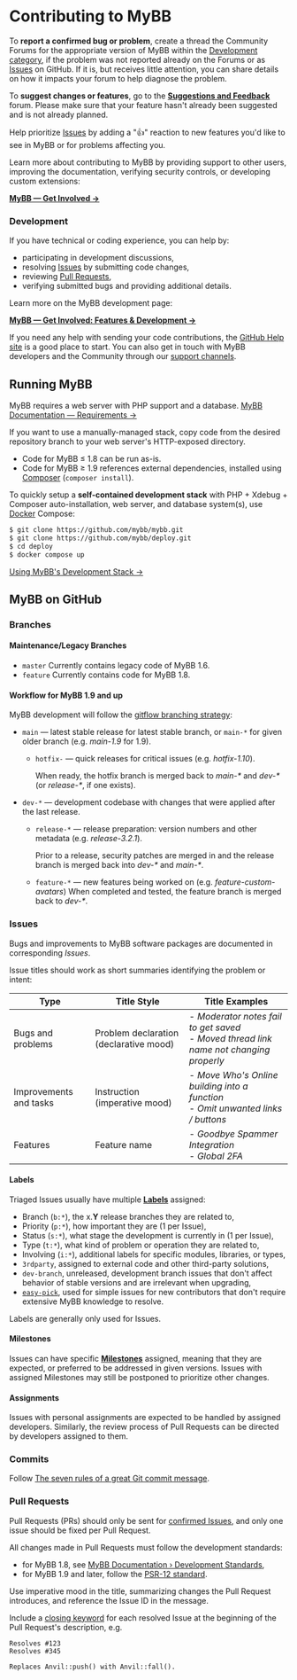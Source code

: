 # Contributing to MyBB

To **report a confirmed bug or problem**, create a thread the Community Forums for the appropriate version of MyBB within the [Development category](http://community.mybb.com/forum-161.html), if the problem was not reported already on the Forums or as [Issues](https://github.com/mybb/mybb/issues) on GitHub. If it is, but receives little attention, you can share details on how it impacts your forum to help diagnose the problem.

To **suggest changes or features**, go to the [**Suggestions and Feedback**](https://community.mybb.com/forum-199.html) forum. Please make sure that your feature hasn't already been suggested and is not already planned.

Help prioritize [Issues](https://github.com/mybb/mybb/issues) by adding a "👍" reaction to new features you'd like to see in MyBB or for problems affecting you.

Learn more about contributing to MyBB by providing support to other users, improving the documentation, verifying security controls, or developing custom extensions:

[**MyBB &mdash; Get Involved &rarr;**](https://mybb.com/get-involved/)

### Development
If you have technical or coding experience, you can help by:
 - participating in development discussions,
 - resolving [Issues](https://github.com/mybb/mybb/issues) by submitting code changes,
 - reviewing [Pull Requests](https://github.com/mybb/mybb/pulls),
 - verifying submitted bugs and providing additional details.

Learn more on the MyBB development page:

[**MyBB &mdash; Get Involved: Features & Development &rarr;**](https://mybb.com/get-involved/development/)

If you need any help with sending your code contributions, the [GitHub Help site](https://docs.github.com/en/github) is a good place to start. You can also get in touch with MyBB developers and the Community through our [support channels](https://mybb.com/support/).

## Running MyBB

MyBB requires a web server with PHP support and a database. [MyBB Documentation &mdash; Requirements &rarr;](https://docs.mybb.com/1.8/install/requirements/)

If you want to use a manually-managed stack, copy code from the desired repository branch to your web server's HTTP-exposed directory.
- Code for MyBB &le; 1.8 can be run as-is.
- Code for MyBB &ge; 1.9 references external dependencies, installed using [Composer](https://getcomposer.org/) (`composer install`).

To quickly setup a **self-contained development stack** with PHP + Xdebug + Composer auto-installation, web server, and database system(s), use [Docker](https://www.docker.com/products/docker-desktop/) Compose:

```sh
$ git clone https://github.com/mybb/mybb.git
$ git clone https://github.com/mybb/deploy.git
$ cd deploy
$ docker compose up
```
[Using MyBB's Development Stack &rarr;](https://github.com/mybb/deploy/)

## MyBB on GitHub

### Branches

#### Maintenance/Legacy Branches
- `master` Currently contains legacy code of MyBB 1.6.
- `feature` Currently contains code for MyBB 1.8.

#### Workflow for MyBB 1.9 and up
MyBB development will follow the [gitflow branching strategy](https://nvie.com/posts/a-successful-git-branching-model/):
- `main` &mdash; latest stable release for latest stable branch, or `main-*` for given older branch (e.g. _main-1.9_ for 1.9).

  - `hotfix-` &mdash; quick releases for critical issues (e.g. _hotfix-1.10_).

    When ready, the hotfix branch is merged back to _main-*_ and _dev-*_ (or _release-*_, if one exists).


- `dev-*` &mdash; development codebase with changes that were applied after the last release.

    - `release-*` &mdash; release preparation: version numbers and other metadata (e.g. _release-3.2.1_).

      Prior to a release, security patches are merged in and the release branch is merged back into _dev-*_ and _main-*_.

    - `feature-*` &mdash; new features being worked on (e.g. *feature-custom-avatars*) When completed and tested, the feature branch is merged back to _dev-*_.

### Issues
Bugs and improvements to MyBB software packages are documented in corresponding _Issues_.

Issue titles should work as short summaries identifying the problem or intent:

Type | Title Style | Title Examples
-|-|-
Bugs and problems | Problem declaration (declarative mood) | - _Moderator notes fail to get saved_ <br>- _Moved thread link name not changing properly_
Improvements and tasks | Instruction (imperative mood) | - _Move Who's Online building into a function_ <br>- _Omit unwanted links / buttons_
Features | Feature name | - _Goodbye Spammer Integration_ <br>- _Global 2FA_

#### Labels
Triaged Issues usually have multiple [**Labels**](https://github.com/mybb/mybb/labels) assigned:
- Branch (`b:*`), the x.**Y** release branches they are related to,
- Priority (`p:*`), how important they are (1 per Issue),
- Status (`s:*`), what stage the development is currently in (1 per Issue),
- Type (`t:*`), what kind of problem or operation they are related to,
- Involving (`i:*`), additional labels for specific modules, libraries, or types,
- `3rdparty`, assigned to external code and other third-party solutions,
- `dev-branch`, unreleased, development branch issues that don't affect behavior of stable versions and are irrelevant when upgrading,
- [`easy-pick`](https://github.com/mybb/mybb/labels/easy-pick), used for simple issues for new contributors that don't require extensive MyBB knowledge to resolve.

Labels are generally only used for Issues.

#### Milestones
Issues can have specific [**Milestones**](https://github.com/mybb/mybb/milestones) assigned, meaning that they are expected, or preferred to be addressed in given versions. Issues with assigned Milestones may still be postponed to prioritize other changes.


#### Assignments
Issues with personal assignments are expected to be handled by assigned developers. Similarly, the review process of Pull Requests can be directed by developers assigned to them.

### Commits
Follow [The seven rules of a great Git commit message](https://chris.beams.io/posts/git-commit/#seven-rules).

### Pull Requests
Pull Requests (PRs) should only be sent for [confirmed Issues](https://github.com/mybb/mybb/issues?q=is%3Aissue+is%3Aopen+label%3As%3Aconfirmed), and only one issue should be fixed per Pull Request.

All changes made in Pull Requests must follow the development standards:
- for MyBB 1.8, see [MyBB Documentation &rsaquo; Development Standards](https://docs.mybb.com/1.8/development/standards/),
- for MyBB 1.9 and later, follow the [PSR-12 standard](https://www.php-fig.org/psr/psr-12/).

Use imperative mood in the title, summarizing changes the Pull Request introduces, and reference the Issue ID in the message.

Include a [closing keyword](https://help.github.com/articles/closing-issues-using-keywords/) for each resolved Issue at the beginning of the Pull Request's description, e.g.
```
Resolves #123
Resolves #345

Replaces Anvil::push() with Anvil::fall().
```
